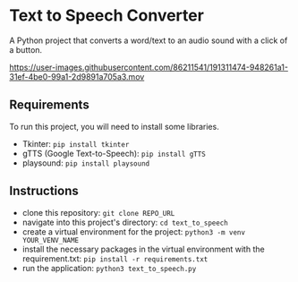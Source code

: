 # Text to Speech Converter
A Python project that converts a word/text to an audio sound with a click of a button.



https://user-images.githubusercontent.com/86211541/191311474-948261a1-31ef-4be0-99a1-2d9891a705a3.mov



## Requirements
To run this project, you will need to install some libraries.
- Tkinter: `pip install tkinter`
- gTTS (Google Text-to-Speech): `pip install gTTS`
- playsound: `pip install playsound`

## Instructions
- clone this repository: `git clone REPO_URL`
- navigate into this project's directory: `cd text_to_speech`
- create a virtual environment for the project: `python3 -m venv YOUR_VENV_NAME`
- install the necessary packages in the virtual environment with the requirement.txt: `pip install -r requirements.txt`
- run the application: `python3 text_to_speech.py`
